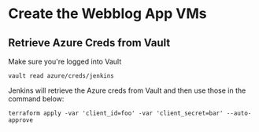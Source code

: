 # Create the Webblog App VMs

## Retrieve Azure Creds from Vault
Make sure you're logged into Vault
```shell
vault read azure/creds/jenkins
```

Jenkins will retrieve the Azure creds from Vault and then use those in the command below:

```shell
terraform apply -var 'client_id=foo' -var 'client_secret=bar' --auto-approve
```